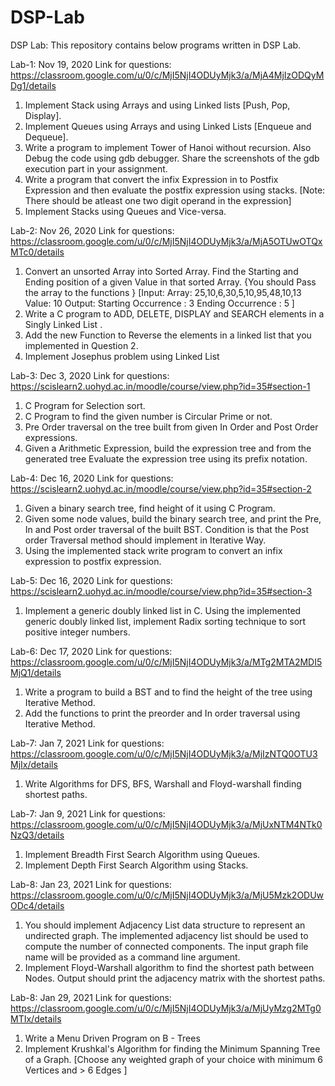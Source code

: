 # DSP-Lab
DSP Lab: 
This repository contains below programs written in DSP Lab. 

Lab-1: Nov 19, 2020
Link for questions: https://classroom.google.com/u/0/c/MjI5NjI4ODUyMjk3/a/MjA4MjIzODQyMDg1/details

1. Implement Stack using Arrays and using Linked lists [Push, Pop, Display].
2. Implement Queues using Arrays and using Linked Lists [Enqueue and Dequeue].
3. Write a program to implement Tower of Hanoi without recursion. Also Debug the code
   using gdb debugger. Share the screenshots of the gdb execution part in your assignment.
4. Write a program that convert the infix Expression in to Postfix Expression and then
   evaluate the postfix expression using stacks. [Note: There should be atleast one two digit
   operand in the expression]
5. Implement Stacks using Queues and Vice-versa.

Lab-2: Nov 26, 2020
Link for questions: https://classroom.google.com/u/0/c/MjI5NjI4ODUyMjk3/a/MjA5OTUwOTQxMTc0/details

1. Convert an unsorted Array into Sorted Array. Find the Starting and Ending position of
   a given Value in that sorted Array. {You should Pass the array to the functions }
   [Input:
   Array: 25,10,6,30,5,10,95,48,10,13
   Value: 10
   Output:
   Starting Occurrence : 3
   Ending Occurrence : 5 ]
2. Write a C program to ADD, DELETE, DISPLAY and SEARCH elements in a Singly Linked
   List .
3. Add the new Function to Reverse the elements in a linked list that you implemented
   in Question 2.
4. Implement Josephus problem using Linked List

Lab-3: Dec 3, 2020
Link for questions: https://scislearn2.uohyd.ac.in/moodle/course/view.php?id=35#section-1

1. C Program for Selection sort. 
2. C Program to find the given number is Circular Prime or not. 
3. Pre Order traversal on the tree built from given In Order and Post Order expressions. 
4. Given a Arithmetic Expression, build the expression tree and from the generated tree Evaluate the expression tree using its prefix notation.


Lab-4: Dec 16, 2020
Link for questions: https://scislearn2.uohyd.ac.in/moodle/course/view.php?id=35#section-2

1. Given a binary search tree, find height of it using C Program. 
2. Given some node values, build the binary search tree, and print the Pre, In and Post order traversal of the built BST. Condition is that 
   the Post order Traversal method should implement in Iterative Way. 
3. Using the implemented stack write program to convert an infix expression to postfix expression.

Lab-5: Dec 16, 2020
Link for questions: https://scislearn2.uohyd.ac.in/moodle/course/view.php?id=35#section-3

1. Implement a generic doubly linked list in C. Using the implemented generic doubly linked list, implement Radix sorting technique to 
   sort positive integer numbers.
 
Lab-6: Dec 17, 2020
Link for questions: https://classroom.google.com/u/0/c/MjI5NjI4ODUyMjk3/a/MTg2MTA2MDI5MjQ1/details

1. Write a program to build a BST and to find the height of the tree using Iterative Method.
2. Add the functions to print the preorder and In order traversal using Iterative Method.

Lab-7: Jan 7, 2021
Link for questions: https://classroom.google.com/u/0/c/MjI5NjI4ODUyMjk3/a/MjIzNTQ0OTU3MjIx/details

1. Write Algorithms for DFS, BFS, Warshall and Floyd-warshall finding shortest paths.

Lab-7: Jan 9, 2021
Link for questions: https://classroom.google.com/u/0/c/MjI5NjI4ODUyMjk3/a/MjUxNTM4NTk0NzQ3/details

1. Implement Breadth First Search Algorithm using Queues. 
2. Implement Depth First Search Algorithm using Stacks.

Lab-8: Jan 23, 2021
Link for questions: https://classroom.google.com/u/0/c/MjI5NjI4ODUyMjk3/a/MjU5Mzk2ODUwODc4/details

1. You should implement Adjacency List data structure to represent an undirected graph.
   The implemented adjacency list should be used to compute the number of connected components.
   The input graph file name will be provided as a command line argument.
2. Implement Floyd-Warshall algorithm to find the shortest path between Nodes.
   Output should print the adjacency matrix with the shortest paths.

Lab-8: Jan 29, 2021
Link for questions: https://classroom.google.com/u/0/c/MjI5NjI4ODUyMjk3/a/MjUyMzg2MTg0MTIx/details

1. Write a Menu Driven Program on B - Trees
2. Implement Krushkal's Algorithm for finding the  Minimum Spanning Tree  of a Graph. 
   [Choose any weighted graph of your choice with minimum 6 Vertices and > 6 Edges ]



